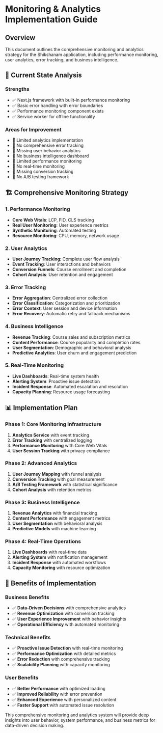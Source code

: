 # Monitoring & Analytics Implementation Guide

## Overview
This document outlines the comprehensive monitoring and analytics strategy for the Shikshanam application, including performance monitoring, user analytics, error tracking, and business intelligence.

## 🎯 **Current State Analysis**

### **Strengths**
- ✅ Next.js framework with built-in performance monitoring
- ✅ Basic error handling with error boundaries
- ✅ Performance monitoring component exists
- ✅ Service worker for offline functionality

### **Areas for Improvement**
- 🔄 Limited analytics implementation
- 🔄 No comprehensive error tracking
- 🔄 Missing user behavior analytics
- 🔄 No business intelligence dashboard
- 🔄 Limited performance monitoring
- 🔄 No real-time monitoring
- 🔄 Missing conversion tracking
- 🔄 No A/B testing framework

## 🏗️ **Comprehensive Monitoring Strategy**

### **1. Performance Monitoring**
- **Core Web Vitals**: LCP, FID, CLS tracking
- **Real User Monitoring**: User experience metrics
- **Synthetic Monitoring**: Automated testing
- **Resource Monitoring**: CPU, memory, network usage

### **2. User Analytics**
- **User Journey Tracking**: Complete user flow analysis
- **Event Tracking**: User interactions and behaviors
- **Conversion Funnels**: Course enrollment and completion
- **Cohort Analysis**: User retention and engagement

### **3. Error Tracking**
- **Error Aggregation**: Centralized error collection
- **Error Classification**: Categorization and prioritization
- **Error Context**: User session and device information
- **Error Recovery**: Automatic retry and fallback mechanisms

### **4. Business Intelligence**
- **Revenue Tracking**: Course sales and subscription metrics
- **Content Performance**: Course popularity and completion rates
- **User Segmentation**: Demographic and behavioral analysis
- **Predictive Analytics**: User churn and engagement prediction

### **5. Real-Time Monitoring**
- **Live Dashboards**: Real-time system health
- **Alerting System**: Proactive issue detection
- **Incident Response**: Automated escalation and resolution
- **Capacity Planning**: Resource usage forecasting

## 📊 **Implementation Plan**

### **Phase 1: Core Monitoring Infrastructure**
1. **Analytics Service** with event tracking
2. **Error Tracking** with centralized logging
3. **Performance Monitoring** with Core Web Vitals
4. **User Session Tracking** with privacy compliance

### **Phase 2: Advanced Analytics**
1. **User Journey Mapping** with funnel analysis
2. **Conversion Tracking** with goal measurement
3. **A/B Testing Framework** with statistical significance
4. **Cohort Analysis** with retention metrics

### **Phase 3: Business Intelligence**
1. **Revenue Analytics** with financial tracking
2. **Content Performance** with engagement metrics
3. **User Segmentation** with behavioral analysis
4. **Predictive Models** with machine learning

### **Phase 4: Real-Time Operations**
1. **Live Dashboards** with real-time data
2. **Alerting System** with notification management
3. **Incident Response** with automated workflows
4. **Capacity Monitoring** with resource optimization

## 🚀 **Benefits of Implementation**

### **Business Benefits**
- ✅ **Data-Driven Decisions** with comprehensive analytics
- ✅ **Revenue Optimization** with conversion tracking
- ✅ **User Experience Improvement** with behavior insights
- ✅ **Operational Efficiency** with automated monitoring

### **Technical Benefits**
- ✅ **Proactive Issue Detection** with real-time monitoring
- ✅ **Performance Optimization** with detailed metrics
- ✅ **Error Reduction** with comprehensive tracking
- ✅ **Scalability Planning** with capacity monitoring

### **User Benefits**
- ✅ **Better Performance** with optimized loading
- ✅ **Improved Reliability** with error prevention
- ✅ **Enhanced Experience** with personalized content
- ✅ **Faster Support** with automated issue resolution

This comprehensive monitoring and analytics system will provide deep insights into user behavior, system performance, and business metrics for data-driven decision making.
